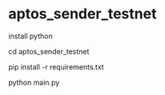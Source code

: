 # aptos_sender_testnet

install python

cd aptos_sender_testnet

pip install -r requirements.txt

python main.py
